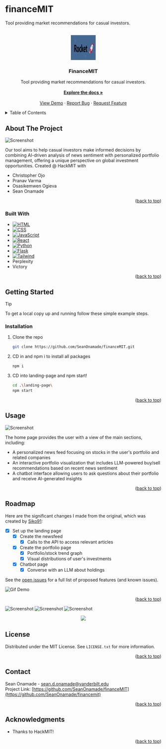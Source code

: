 # financeMIT
Tool providing market recommendations for casual investors.

<!-- Improved compatibility of back to top link: See: https://github.com/othneildrew/Best-README-Template/pull/73 -->
<a name="readme-top"></a>

<!-- PROJECT LOGO -->
<br />
<div align="center">

  <a href="https://github.com/SeanOnamade/financemit">
    <img src="logo.png" alt="Logo" width="80" height="80">
  </a>

<h3 align="center">FinanceMIT</h3>

  <p align="center">
    Tool providing market recommendations for casual investors.
    <br />
    <br />
    <a href="https://github.com/SeanOnamade/financemit"><strong>Explore the docs »</strong></a>
    <br />
    <br />
    <a href="https://github.com/SeanOnamade/financemit">View Demo</a>
    ·
    <a href="https://github.com/SeanOnamade/financemit/issues/new?labels=bug&template=bug-report---.md">Report Bug</a>
    ·
    <a href="https://github.com/SeanOnamade/financemit/issues/new?labels=enhancement&template=feature-request---.md">Request Feature</a>
  </p>
</div>

<!-- TABLE OF CONTENTS -->
<details>
  <summary>Table of Contents</summary>
  <ol>
    <li>
      <a href="#about-the-project">About The Project</a>
      <ul>
        <li><a href="#built-with">Built With</a></li>
      </ul>
    </li>
    <li>
      <a href="#getting-started">Getting Started</a>
      <ul>
        <li><a href="#prerequisites">Prerequisites</a></li>
        <li><a href="#installation">Installation</a></li>
      </ul>
    </li>
    <li><a href="#usage">Usage</a></li>
    <li><a href="#roadmap">Roadmap</a></li>
<!--     <li><a href="#contributing">Contributing</a></li> -->
    <li><a href="#license">License</a></li>
    <li><a href="#contact">Contact</a></li>
    <li><a href="#acknowledgments">Acknowledgments</a></li>
  </ol>
</details>

<!-- ABOUT THE PROJECT -->
## About The Project

![Screenshot](https://github.com/SeanOnamade/financemit/blob/master/Screenshot_1.png)

Our tool aims to help casual investors make informed decisions by combining AI-driven analysis of news sentiment with personalized portfolio management, offering a unique perspective on global investment opportunities.
Created @ HackMIT with

- Christopher Ojo
- Pranav Varma
- Osasikemwen Ogieva
- Sean Onamade

<p align="right">(<a href="#readme-top">back to top</a>)</p>


### Built With

* [![HTML][HTML-shield]][HTML-url]
* [![CSS][CSS-shield]][CSS-url]
* [![JavaScript][JavaScript-shield]][JavaScript-url]
* [![React][React.js]][React-url]
* [![Python][Python-shield]][Python-url]
* [![Flask][Flask-shield]][Flask-url]
* [![Tailwind][Tailwind-shield]][Tailwind-url]
* Perplexity
* Victory

<p align="right">(<a href="#readme-top">back to top</a>)</p>

<!-- GETTING STARTED -->
## Getting Started

> [!TIP]
To get a local copy up and running follow these simple example steps.

### Installation

1. Clone the repo
   ```sh
   git clone https://github.com/SeanOnamade/financeMIT.git
   ```
2. CD in and npm i to install all packages
   ```sh
   npm i
   ```
3. CD into landing-page and npm start!
   ```sh
   cd .\landing-page\
   npm start
   ```

<p align="right">(<a href="#readme-top">back to top</a>)</p>

<!-- USAGE EXAMPLES -->
## Usage

![Screenshot](https://github.com/SeanOnamade/financemit/blob/master/Screenshot_2.png)

The home page provides the user with a view of the main sections, including:
- A personalized news feed focusing on stocks in the user's portfolio and related companies
- An interactive portfolio visualization that includes LLM-powered buy/sell recommendations based on recent news sentiment
- A chatbot interface allowing users to ask questions about their portfolio and receive AI-generated insights

<p align="right">(<a href="#readme-top">back to top</a>)</p>

<!-- ROADMAP -->
## Roadmap

Here are the significant changes I made from the original, which was created by [Siko91](https://github.com/Siko91/tf2-weapon-generator):

- [X] Set up the landing page
    - [X] Create the newsfeed
        - [X] Calls to the API to access relevant articles
    - [X] Create the portfolio page
        - [X] Portfolio/stock trend graph
        - [X] Visual distributions of user's investments
    - [X] Chatbot page
        - [X] Converse with an LLM about holdings

See the [open issues](https://github.com/SeanOnamade/financemit/issues) for a full list of proposed features (and known issues).

![Gif Demo](https://github.com/SeanOnamade/financemit/blob/master/appdemo.gif)

<p align="right">(<a href="#readme-top">back to top</a>)</p>

![Screenshot](https://github.com/SeanOnamade/financemit/blob/master/Screenshot_3.png)
![Screenshot](https://github.com/SeanOnamade/financemit/blob/master/Screenshot_5.png)
![Screenshot](https://github.com/SeanOnamade/financemit/blob/master/Screenshot_6.png)
<p align="center">
<img src="https://github.com/SeanOnamade/financemit/blob/master/Screenshot_4.png" width="350" />
</p>


<!-- CONTRIBUTING -->
<!-- ## Contributing

Contributions are what make the open source community such an amazing place to learn, inspire, and create. Any contributions you make are **greatly appreciated**.

If you have a suggestion that would make this better, please fork the repo and create a pull request. You can also simply open an issue with the tag "enhancement".
Don't forget to give the project a star! Thanks again!

1. Fork the Project
2. Create your Feature Branch (`git checkout -b feature/AmazingFeature`)
3. Commit your Changes (`git commit -m 'Add some AmazingFeature'`)
4. Push to the Branch (`git push origin feature/AmazingFeature`)
5. Open a Pull Request

<p align="right">(<a href="#readme-top">back to top</a>)</p>
-->

<!-- LICENSE -->
## License

Distributed under the MIT License. See `LICENSE.txt` for more information.

<p align="right">(<a href="#readme-top">back to top</a>)</p>

<!-- CONTACT -->
## Contact

Sean Onamade - [sean.d.onamade@vanderbilt.edu](sean.d.onamade@vanderbilt.edu)
<br>
Project Link: [https://github.com/SeanOnamade/financeMIT](https://github.com/SeanOnamade/financemit)

<p align="right">(<a href="#readme-top">back to top</a>)</p>

<!-- ACKNOWLEDGMENTS -->
## Acknowledgments

- Thanks to HackMIT!

<p align="right">(<a href="#readme-top">back to top</a>)</p>

<!-- MARKDOWN LINKS & IMAGES -->
<!-- https://www.markdownguide.org/basic-syntax/#reference-style-links -->
<!-- https://dev.to/envoy_/150-badges-for-github-pnk -->
[contributors-shield]: https://img.shields.io/github/contributors/SeanOnamade/repo_name.svg?style=for-the-badge
[contributors-url]: https://github.com/SeanOnamade/repo_name/graphs/contributors
[forks-shield]: https://img.shields.io/github/forks/SeanOnamade/repo_name.svg?style=for-the-badge
[forks-url]: https://github.com/SeanOnamade/repo_name/network/members
[stars-shield]: https://img.shields.io/github/stars/SeanOnamade/repo_name.svg?style=for-the-badge
[stars-url]: https://github.com/SeanOnamade/repo_name/stargazers
[issues-shield]: https://img.shields.io/github/issues/SeanOnamade/repo_name.svg?style=for-the-badge
[issues-url]: https://github.com/SeanOnamade/repo_name/issues
[license-shield]: https://img.shields.io/github/license/SeanOnamade/repo_name.svg?style=for-the-badge
[license-url]: https://github.com/SeanOnamade/repo_name/blob/master/LICENSE.txt
[linkedin-shield]: https://img.shields.io/badge/-LinkedIn-black.svg?style=for-the-badge&logo=linkedin&colorB=555
[linkedin-url]: https://linkedin.com/in/seanonamade
[product-screenshot]: images/screenshot.png

[React.js]: https://img.shields.io/badge/React-20232A?style=for-the-badge&logo=react&logoColor=61DAFB
[React-url]: https://reactjs.org/
[Bootstrap.com]: https://img.shields.io/badge/Bootstrap-563D7C?style=for-the-badge&logo=bootstrap&logoColor=white
[Bootstrap-url]: https://getbootstrap.com
[JQuery.com]: https://img.shields.io/badge/jQuery-0769AD?style=for-the-badge&logo=jquery&logoColor=white
[JQuery-url]: https://jquery.com 
[HTML-shield]: https://img.shields.io/badge/HTML5-E34F26?style=for-the-badge&logo=html5&logoColor=white
[HTML-url]: https://www.w3schools.com/html/
[CSS-shield]: https://img.shields.io/badge/CSS3-1572B6?style=for-the-badge&logo=css3&logoColor=white
[CSS-url]: https://www.w3schools.com/css/
[JavaScript-shield]: https://img.shields.io/badge/JavaScript-323330?style=for-the-badge&logo=javascript&logoColor=F7DF1E
[JavaScript-url]: https://www.w3schools.com/js/

[Python-shield]: https://img.shields.io/badge/Python-14354C?style=for-the-badge&logo=python&logoColor=white
[Python-url]: https://www.python.org/
[Flask-shield]: https://img.shields.io/badge/Flask-000000?style=for-the-badge&logo=flask&logoColor=white
[Flask-url]: https://flask.palletsprojects.com/en/3.0.x/
[Tailwind-shield]: https://img.shields.io/badge/Tailwind_CSS-38B2AC?style=for-the-badge&logo=tailwind-css&logoColor=white
[Tailwind-url]: https://tailwindcss.com/
